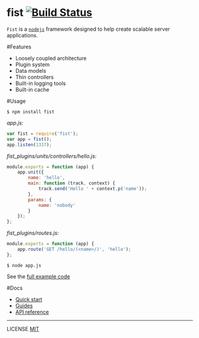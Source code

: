 fist [![Build Status](https://travis-ci.org/fistlabs/fist.svg?branch=master)](https://travis-ci.org/fistlabs/fist)
=========

```Fist``` is a [```nodejs```](https://nodejs.org/) framework designed to help create scalable server applications.

#Features
* Loosely coupled architecture
* Plugin system
* Data models
* Thin controllers
* Built-in logging tools
* Built-in cache

#Usage

```
$ npm install fist
```

_app.js:_

```js
var fist = require('fist');
var app = fist();
app.listen(1337);
```

_fist_plugins/units/controllers/hello.js:_

```js
module.exports = function (app) {
    app.unit({
        name: 'hello',
        main: function (track, context) {
            track.send('Hello ' + context.p('name'));
        },
        params: {
            name: 'nobody'
        }
    });
};
```

_fist_plugins/routes.js:_

```js
module.exports = function (app) {
    app.route('GET /hello/(<name>/)', 'hello');
};
```

```$ node app.js```

See the [full example code](/examples/hello/)

#Docs
* [Quick start](/docs/index.md)
* [Guides](/docs/guides/index.md)
* [API reference](/docs/reference/index.md)

---------
LICENSE [MIT](LICENSE)

